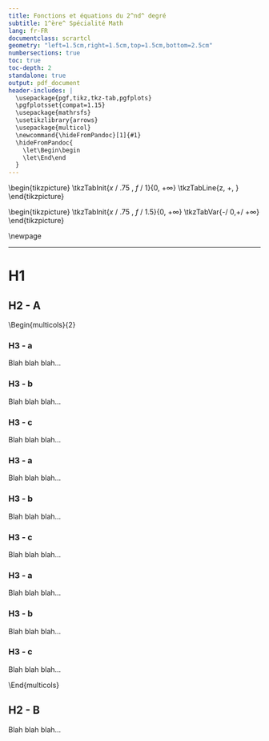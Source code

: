 ```yaml
---
title: Fonctions et équations du 2^nd^ degré
subtitle: 1^ère^ Spécialité Math
lang: fr-FR
documentclass: scrartcl
geometry: "left=1.5cm,right=1.5cm,top=1.5cm,bottom=2.5cm"
numbersections: true
toc: true
toc-depth: 2
standalone: true
output: pdf_document
header-includes: |
  \usepackage{pgf,tikz,tkz-tab,pgfplots}
  \pgfplotsset{compat=1.15}
  \usepackage{mathrsfs}
  \usetikzlibrary{arrows}
  \usepackage{multicol}
  \newcommand{\hideFromPandoc}[1]{#1}
  \hideFromPandoc{
    \let\Begin\begin
    \let\End\end
  }
---
```



\begin{tikzpicture}
   \tkzTabInit{$x$ / .75 , $f$ / 1}{$0$, $+\infty$}
   \tkzTabLine{z, +, }
\end{tikzpicture}

\begin{tikzpicture}
   \tkzTabInit{$x$ / .75 , $f$ / 1.5}{$0$, $+\infty$}
   \tkzTabVar{-/ $0$,+/ $+\infty$}
\end{tikzpicture}


\newpage

---

H1
==============

H2 - A
--------------

\Begin{multicols}{2}

### H3 - a
Blah blah blah...

### H3 - b
Blah blah blah...

### H3 - c
Blah blah blah...

### H3 - a
Blah blah blah...

### H3 - b
Blah blah blah...

### H3 - c
Blah blah blah...

### H3 - a
Blah blah blah...

### H3 - b
Blah blah blah...

### H3 - c
Blah blah blah...

\End{multicols}

H2 - B
--------------
Blah blah blah...